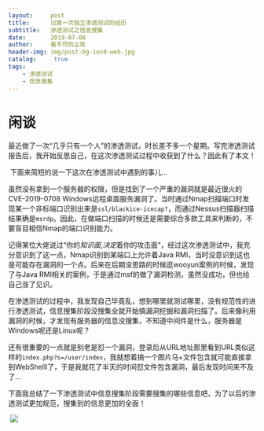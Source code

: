 ```yaml
---
layout:     post
title:      记第一次独立渗透测试的经历
subtitle:   渗透测试之信息搜集
date:       2019-07-08
author:     看不尽的尘埃
header-img: img/post-bg-ios9-web.jpg
catalog: 	 true
tags:
    - 渗透测试
    - 信息搜集
---
```

# 闲谈
​	最近做了一次“几乎只有一个人”的渗透测试，时长差不多一个星期。写完渗透测试报告后，我开始反思自己，在这次渗透测试过程中收获到了什么？因此有了本文！

​	下面来简短的说一下这次在渗透测试中遇到的事儿...

​	虽然没有拿到一个服务器的权限，但是找到了一个严重的漏洞就是最近很火的CVE-2019-0708 Windows远程桌面服务漏洞了。当时通过Nmap扫描端口时发现某一个非标端口识别出来是`ssl/blackice-icecap?`，而通过Nessus扫描器扫描结果确是`msrdp`。因此，在做端口扫描的时候还是需要综合多款工具来判断的，不要盲目相信Nmap的端口识别能力。

​	记得某位大佬说过“你的*知识面*,*决定*着你的攻击面”，经过这次渗透测试中，我充分意识到了这一点，Nmap识别到某端口上允许着Java RMI，当时没意识到这也是可能存在漏洞的一个点。后来在后期没思路的时候逛wooyun案例的时候，发现了与Java RMI相关的案例，于是通过msf的做了漏洞检测，虽然没成功，但也给自己涨了见识。

​	在渗透测试的过程中，我发现自己毕竟乱，想到哪里就测试哪里，没有规范性的进行渗透测试，信息搜集阶段没搜集全就开始搞漏洞挖掘和漏洞扫描了。后来像利用漏洞的时候，才发现有服务器的信息没搜集，不知道中间件是什么，服务器是Windows呢还是Linux呢？

​	还有很重要的一点就是别老是怼一个漏洞，登录后从URL地址那里看到URL类似这样的`index.php?s=/user/index`，我就想着搞一个图片马+文件包含就可能直接拿到WebShelll了，于是我就花了半天的时间怼文件包含漏洞，最后发现时间来不及了...

​	下面我总结了一下渗透测试中信息搜集阶段需要搜集的哪些信息吧，为了以后的渗透测试更加规范，搜集到的信息更加的全面！

​	![](../../img/Information_Collection_of_Penetest.png)